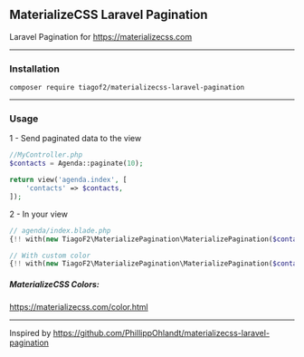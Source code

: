 ## MaterializeCSS Laravel Pagination
Laravel Pagination for https://materializecss.com

---

### Installation
```
composer require tiagof2/materializecss-laravel-pagination
```

---

### Usage

1 - Send paginated data to the view

```php
//MyController.php
$contacts = Agenda::paginate(10);

return view('agenda.index', [
    'contacts' => $contacts,
]);
```

2 - In your view

```php
// agenda/index.blade.php
{!! with(new TiagoF2\MaterializePagination\MaterializePagination($contacts))->render() !!}

// With custom color
{!! with(new TiagoF2\MaterializePagination\MaterializePagination($contacts))->setColor('indigo lighten-2')->render() !!}
```

##### MaterializeCSS Colors:
https://materializecss.com/color.html

---

Inspired by https://github.com/PhillippOhlandt/materializecss-laravel-pagination
